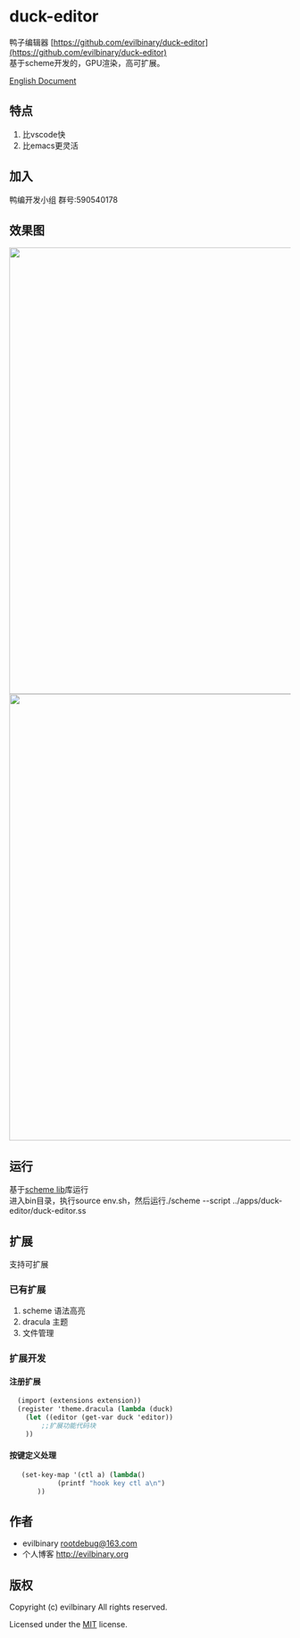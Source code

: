 # duck-editor
鸭子编辑器 [https://github.com/evilbinary/duck-editor](https://github.com/evilbinary/duck-editor)  
基于scheme开发的，GPU渲染，高可扩展。

[English Document](README.md)

## 特点 
  1. 比vscode快
  2. 比emacs更灵活  

## 加入  
  鸭编开发小组 群号:590540178

## 效果图
<img src="https://raw.githubusercontent.com/evilbinary/duck-editor/master/data/screenshot/demo4.jpg" width="800px" />

<img src="https://raw.githubusercontent.com/evilbinary/duck-editor/master/data/screenshot/demo2.png" width="800px" />

## 运行
   基于[scheme lib](https://github.com/evilbinary/scheme-lib)库运行   
   进入bin目录，执行source env.sh，然后运行./scheme --script ../apps/duck-editor/duck-editor.ss
## 扩展
支持可扩展
### 已有扩展  
1. scheme 语法高亮
2. dracula 主题
3. 文件管理

### 扩展开发  
#### 注册扩展  
```scheme
  (import (extensions extension))
  (register 'theme.dracula (lambda (duck)
    (let ((editor (get-var duck 'editor))
    	;;扩展功能代码块
    ))
```

#### 按键定义处理   
```scheme
   (set-key-map '(ctl a) (lambda()
            (printf "hook key ctl a\n")
       ))
```

## 作者

* evilbinary rootdebug@163.com
* 个人博客 http://evilbinary.org

## 版权

Copyright (c) evilbinary All rights reserved.

Licensed under the [MIT](LICENSE) license.


